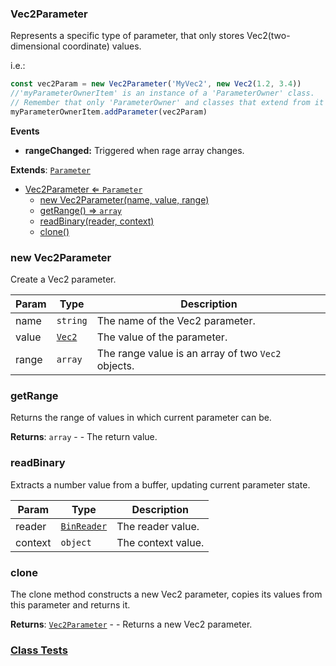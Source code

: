 <a name="Vec2Parameter"></a>

### Vec2Parameter 
Represents a specific type of parameter, that only stores Vec2(two-dimensional coordinate) values.

i.e.:
```javascript
const vec2Param = new Vec2Parameter('MyVec2', new Vec2(1.2, 3.4))
//'myParameterOwnerItem' is an instance of a 'ParameterOwner' class.
// Remember that only 'ParameterOwner' and classes that extend from it can host 'Parameter' objects.
myParameterOwnerItem.addParameter(vec2Param)
```

**Events**
* **rangeChanged:** Triggered when rage array changes.


**Extends**: <code>[Parameter](api/SceneTree\Parameters\Parameter.md)</code>  

* [Vec2Parameter ⇐ <code>Parameter</code>](#Vec2Parameter)
    * [new Vec2Parameter(name, value, range)](#new-Vec2Parameter)
    * [getRange() ⇒ <code>array</code>](#getRange)
    * [readBinary(reader, context)](#readBinary)
    * [clone()](#clone)

<a name="new_Vec2Parameter_new"></a>

### new Vec2Parameter
Create a Vec2 parameter.


| Param | Type | Description |
| --- | --- | --- |
| name | <code>string</code> | The name of the Vec2 parameter. |
| value | <code>[Vec2](api/Math\Vec2.md)</code> | The value of the parameter. |
| range | <code>array</code> | The range value is an array of two `Vec2` objects. |

<a name="Vec2Parameter+getRange"></a>

### getRange
Returns the range of values in which current parameter can be.


**Returns**: <code>array</code> - - The return value.  
<a name="Vec2Parameter+readBinary"></a>

### readBinary
Extracts a number value from a buffer, updating current parameter state.



| Param | Type | Description |
| --- | --- | --- |
| reader | <code>[BinReader](api/SceneTree\BinReader.md)</code> | The reader value. |
| context | <code>object</code> | The context value. |

<a name="Vec2Parameter+clone"></a>

### clone
The clone method constructs a new Vec2 parameter, copies its values
from this parameter and returns it.


**Returns**: [<code>Vec2Parameter</code>](#Vec2Parameter) - - Returns a new Vec2 parameter.  


### [Class Tests](api/SceneTree\Parameters/Vec2Parameter.test)